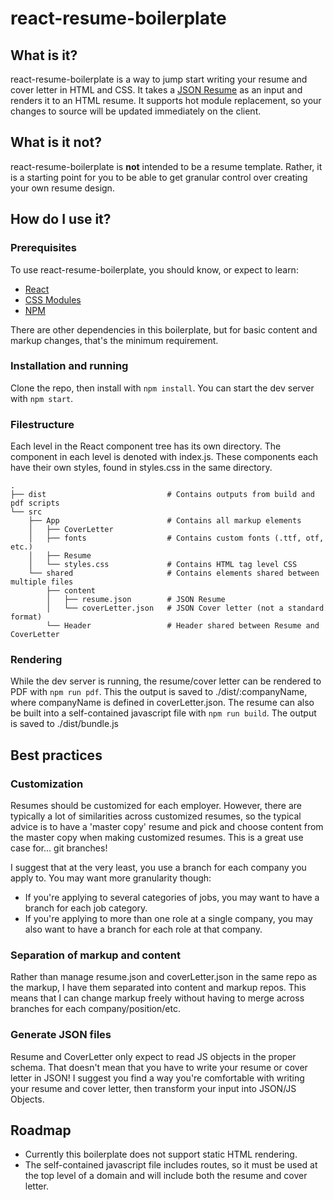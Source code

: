 # react-resume-boilerplate

## What is it?
react-resume-boilerplate is a way to jump start writing your resume and cover letter in HTML and CSS. It takes a [JSON Resume](https://jsonresume.org/) as an input and renders it to an HTML resume. It supports hot module replacement, so your changes to source will be updated immediately on the client.

## What is it not?
react-resume-boilerplate is **not** intended to be a resume template. Rather, it is a starting point for you to be able to get granular control over creating your own resume design.

## How do I use it?

### Prerequisites
To use react-resume-boilerplate, you should know, or expect to learn:

* [React](http://facebook.github.io/react/)
* [CSS Modules](https://github.com/css-modules/css-modules)
* [NPM](https://nodejs.org/en/)

There are other dependencies in this boilerplate, but for basic content and markup changes, that's the minimum requirement.

### Installation and running
Clone the repo, then install with ``npm install``. You can start the dev server with ``npm start``.

### Filestructure
Each level in the React component tree has its own directory. The component in each level is denoted with index.js. These components each have their own styles, found in styles.css in the same directory.

```
.
├── dist                           # Contains outputs from build and pdf scripts
└── src
    ├── App                        # Contains all markup elements
    │   ├── CoverLetter
    │   ├── fonts                  # Contains custom fonts (.ttf, otf, etc.)         
    │   ├── Resume
    │   └── styles.css             # Contains HTML tag level CSS
    └── shared                     # Contains elements shared between multiple files
        ├── content
        │   ├── resume.json        # JSON Resume
        │   └── coverLetter.json   # JSON Cover letter (not a standard format)
        └── Header                 # Header shared between Resume and CoverLetter
```

### Rendering
While the dev server is running, the resume/cover letter can be rendered to PDF with ``npm run pdf``. This the output is saved to ./dist/:companyName, where companyName is defined in coverLetter.json. The resume can also be built into a self-contained javascript file with ``npm run build``. The output is saved to ./dist/bundle.js

## Best practices

### Customization
Resumes should be customized for each employer. However, there are typically a lot of similarities across customized resumes, so the typical advice is to have a 'master copy' resume and pick and choose content from the master copy when making customized resumes. This is a great use case for... git branches!

I suggest that at the very least, you use a branch for each company you apply to. You may want more granularity though:

* If you're applying to several categories of jobs, you may want to have a branch for each job category.
* If you're applying to more than one role at a single company, you may also want to have a branch for each role at that company.

### Separation of markup and content
Rather than manage resume.json and coverLetter.json in the same repo as the markup, I have them separated into content and markup repos. This means that I can change markup freely without having to merge across branches for each company/position/etc.

### Generate JSON files
Resume and CoverLetter only expect to read JS objects in the proper schema. That doesn't mean that you have to write your resume or cover letter in JSON! I suggest you find a way you're comfortable with writing your resume and cover letter, then transform your input into JSON/JS Objects.

## Roadmap
* Currently this boilerplate does not support static HTML rendering.
* The self-contained javascript file includes routes, so it must be used at the top level of a domain and will include both the resume and cover letter.